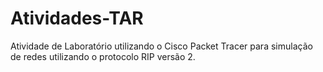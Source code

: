 # Atividades-TAR

Atividade de Laboratório utilizando o Cisco Packet Tracer para simulação de redes utilizando o protocolo RIP versão 2. 
